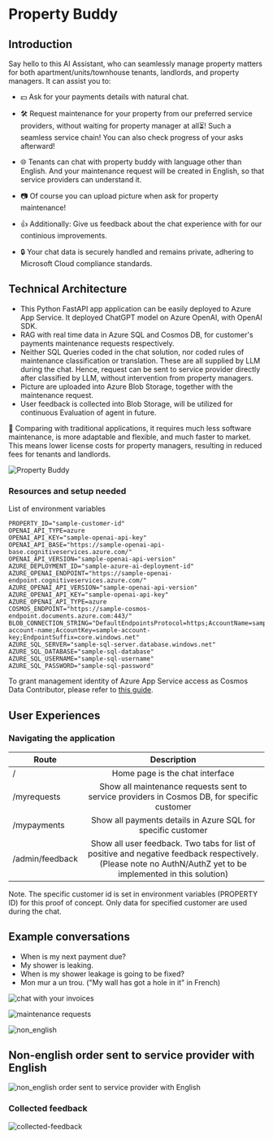 # Property Buddy

## Introduction
Say hello to this AI Assistant, who can seamlessly manage property matters for both apartment/units/townhouse tenants, landlords, and property managers. It can assist you to: 
- 💵 Ask for your payments details with natural chat.
- 🛠️ Request maintenance for your property from our preferred service providers, without waiting for property manager at all⏳! Such a seamless service chain! You can also check progress of your asks afterward!
- 🌐 Tenants can chat with property buddy with language other than English. And your maintenance request will be created in English, so that service providers can understand it.
- 📷 Of course you can upload picture when ask for property maintenance! 

- 👍 Additionally: Give us feedback about the chat experience with for our continious improvements.  
- 🔒 Your chat data is securely handled and remains private, adhering to Microsoft Cloud compliance standards.

## Technical Architecture

- This Python FastAPI app application can be easily deployed to Azure App Service. It deployed ChatGPT model on Azure OpenAI, with OpenAI SDK. 
- RAG with real time data in Azure SQL and Cosmos DB, for customer's payments maintenance requests respectively. 
- Neither SQL Queries coded in the chat solution, nor coded rules of maintenance classification or translation. These are all supplied by LLM during the chat. Hence, request can be sent to service provider directly after classified by LLM, without intervention from property managers. 
- Picture are uploaded into Azure Blob Storage, together with the maintenance request.
- User feedback is collected into Blob Storage, will be utilized for continuous Evaluation of agent in future.

🚀 Comparing with traditional applications, it requires much less software maintenance, is more adaptable and flexible, and much faster to market. This means lower license costs for property managers, resulting in reduced fees for tenants and landlords. 

![Property Buddy](assets/PropertyBuddy.png)

### Resources and setup needed 
List of environment variables

```.env file
PROPERTY_ID="sample-customer-id"
OPENAI_API_TYPE=azure
OPENAI_API_KEY="sample-openai-api-key"
OPENAI_API_BASE="https://sample-openai-api-base.cognitiveservices.azure.com/"
OPENAI_API_VERSION="sample-openai-api-version"
AZURE_DEPLOYMENT_ID="sample-azure-ai-deployment-id"
AZURE_OPENAI_ENDPOINT="https://sample-openai-endpoint.cognitiveservices.azure.com/"
AZURE_OPENAI_API_VERSION="sample-openai-api-version"
AZURE_OPENAI_API_KEY="sample-openai-api-key"
AZURE_OPENAI_API_TYPE=azure
COSMOS_ENDPOINT="https://sample-cosmos-endpoint.documents.azure.com:443/"
BLOB_CONNECTION_STRING="DefaultEndpointsProtocol=https;AccountName=sample-account-name;AccountKey=sample-account-key;EndpointSuffix=core.windows.net"
AZURE_SQL_SERVER="sample-sql-server.database.windows.net"
AZURE_SQL_DATABASE="sample-sql-database"
AZURE_SQL_USERNAME="sample-sql-username"
AZURE_SQL_PASSWORD="sample-sql-password"
```

To grant management identity of Azure App Service access as Cosmos Data Contributor, please refer to [this guide](https://learn.microsoft.com/en-us/azure/cosmos-db/nosql/how-to-grant-data-plane-access). 

## User Experiences

### Navigating the application

| Route  | Description |
| ------------- |:-------------:|
| /      | Home page is the chat interface    |
| /myrequests     | Show all maintenance requests sent to service providers in Cosmos DB, for specific customer|
| /mypayments     | Show all payments details in Azure SQL for specific customer   |
| /admin/feedback     | Show all user feedback. Two tabs for list of positive and negative feedback respectively. (Please note no AuthN/AuthZ yet to be implemented in this solution) | 

Note. The specific customer id is set in environment variables (PROPERTY ID) for this proof of concept. Only data for specified customer are used during the chat.

## Example conversations
- When is my next payment due?
- My shower is leaking.
- When is my shower leakage is going to be fixed?
- Mon mur a un trou. ("My wall has got a hole in it" in French)

![chat with your invoices](assets/chat_with_your_invoices.png)

![maintenance requests](assets/maintenance_requeststs.png)

![non_english](assets/Non_english_requests.png)

## Non-english order sent to service provider with English

![non_english order sent to service provider with English](assets/non-english-service-request-translated-into-english-for-service-providers.png)

### Collected feedback

![collected-feedback](assets/collected-feedback.png)

